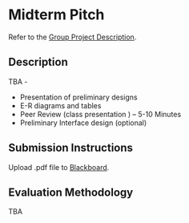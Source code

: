 # Midterm Pitch

Refer to the [Group Project Description](PROJECT.md).

## Description

TBA -

 + Presentation of preliminary designs
 + E-R diagrams and tables
 + Peer Review (class presentation ) – 5-10 Minutes
 + Preliminary Interface design (optional)

## Submission Instructions

Upload .pdf file to [Blackboard](https://blackboard.gwu.edu/webapps/assignment/uploadAssignment?content_id=_6858158_1&course_id=_260328_1&assign_group_id=&mode=cpview).

## Evaluation Methodology

TBA
